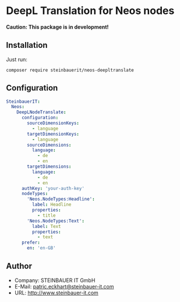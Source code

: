 # DeepL Translation for Neos nodes

**Caution: This package is in development!**

## Installation

Just run:

```
composer require steinbauerit/neos-deepltranslate
```

## Configuration

```yaml
SteinbauerIT:
  Neos:
    DeepLNodeTranslate:
      configuration:
        sourceDimensionKeys:
          - language
        targetDimensionKeys:
          - language
        sourceDimensions:
          language:
            - de
            - en
        targetDimensions:
          language:
            - de
            - en
      authKey: 'your-auth-key'
      nodeTypes:
        'Neos.NodeTypes:Headline':
          label: Headline
          properties:
            - title
        'Neos.NodeTypes:Text':
          label: Text
          properties:
            - text
      prefer:
        en: 'en-GB'
```

## Author

* Company: STEINBAUER IT GmbH
* E-Mail: patric.eckhart@steinbauer-it.com
* URL: http://www.steinbauer-it.com
